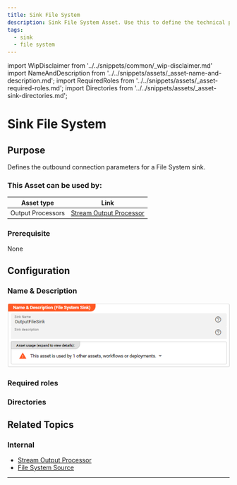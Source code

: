 ```yaml
---
title: Sink File System
description: Sink File System Asset. Use this to define the technical parameters for a physical File System target.
tags:
  - sink
  - file system
---
```


import WipDisclaimer from '../../snippets/common/_wip-disclaimer.md'
import NameAndDescription from '../../snippets/assets/_asset-name-and-description.md';
import RequiredRoles from '../../snippets/assets/_asset-required-roles.md';
import Directories from '../../snippets/assets/_asset-sink-directories.md';

# Sink File System

## Purpose

Defines the outbound connection parameters for a File System sink.

### This Asset can be used by:

| Asset type        | Link                                                                |
|-------------------|---------------------------------------------------------------------|
| Output Processors | [Stream Output Processor](../processors-output/asset-output-stream) |

### Prerequisite

None

## Configuration

### Name & Description

![Name & Description (File System Sink Asset)](./.asset-sink-file_images/1714471110763.png "Name & Description (File System Sink Asset)")

<NameAndDescription></NameAndDescription>

### Required roles

<RequiredRoles></RequiredRoles>

### Directories

<Directories></Directories>

## Related Topics

### Internal

* [Stream Output Processor](../processors-output/asset-output-stream)
* [File System Source](../sources/asset-source-file)

---

<WipDisclaimer></WipDisclaimer>
